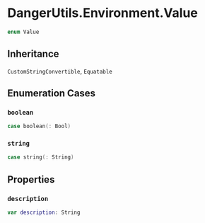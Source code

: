# DangerUtils.Environment.Value

``` swift
enum Value
```

## Inheritance

`CustomStringConvertible`, `Equatable`

## Enumeration Cases

### `boolean`

``` swift
case boolean(:​ Bool)
```

### `string`

``` swift
case string(:​ String)
```

## Properties

### `description`

``` swift
var description:​ String
```
